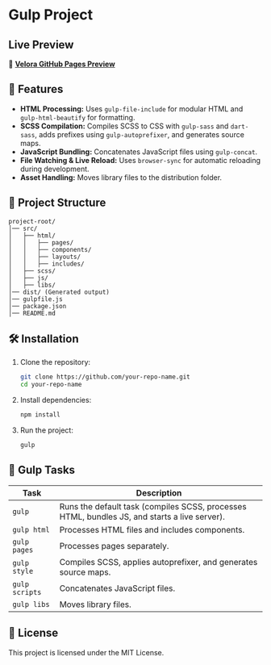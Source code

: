 # Gulp Project

## Live Preview

🔗 **[Velora GitHub Pages Preview](https://ahmedelsewailky.github.io/Velora)**

## 🚀 Features
- **HTML Processing:** Uses `gulp-file-include` for modular HTML and `gulp-html-beautify` for formatting.
- **SCSS Compilation:** Compiles SCSS to CSS with `gulp-sass` and `dart-sass`, adds prefixes using `gulp-autoprefixer`, and generates source maps.
- **JavaScript Bundling:** Concatenates JavaScript files using `gulp-concat`.
- **File Watching & Live Reload:** Uses `browser-sync` for automatic reloading during development.
- **Asset Handling:** Moves library files to the distribution folder.

## 📂 Project Structure
```
project-root/
│── src/
│   ├── html/
│   │   ├── pages/
│   │   ├── components/
│   │   ├── layouts/
│   │   ├── includes/
│   ├── scss/
│   ├── js/
│   ├── libs/
│── dist/ (Generated output)
│── gulpfile.js
│── package.json
│── README.md
```

## 🛠 Installation
1. Clone the repository:
   ```sh
   git clone https://github.com/your-repo-name.git
   cd your-repo-name
   ```
2. Install dependencies:
   ```sh
   npm install
   ```
3. Run the project:
   ```sh
   gulp
   ```

## 🔧 Gulp Tasks
| Task    | Description |
|---------|-------------|
| `gulp`  | Runs the default task (compiles SCSS, processes HTML, bundles JS, and starts a live server). |
| `gulp html`  | Processes HTML files and includes components. |
| `gulp pages` | Processes pages separately. |
| `gulp style` | Compiles SCSS, applies autoprefixer, and generates source maps. |
| `gulp scripts` | Concatenates JavaScript files. |
| `gulp libs` | Moves library files. |

## 📜 License
This project is licensed under the MIT License.


